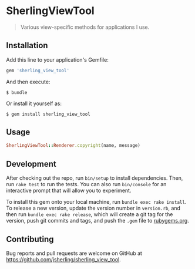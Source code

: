 # SherlingViewTool

> Various view-specific methods for applications I use.

## Installation

Add this line to your application's Gemfile:

```ruby
gem 'sherling_view_tool'
```

And then execute:

    $ bundle

Or install it yourself as:

    $ gem install sherling_view_tool

## Usage

```ruby
SherlingViewTool::Renderer.copyright(name, message)
```

## Development

After checking out the repo, run `bin/setup` to install dependencies. Then, run `rake test` to run the tests. You can also run `bin/console` for an interactive prompt that will allow you to experiment.

To install this gem onto your local machine, run `bundle exec rake install`. To release a new version, update the version number in `version.rb`, and then run `bundle exec rake release`, which will create a git tag for the version, push git commits and tags, and push the `.gem` file to [rubygems.org](https://rubygems.org).

## Contributing

Bug reports and pull requests are welcome on GitHub at https://github.com/jsherling/sherling_view_tool.
